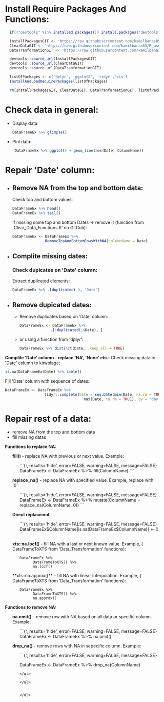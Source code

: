# Install Require Packages And Functions:

  ```r
    if(!"devtools" %in% installed.packages()) install.packages("devtools")

    InstallPackagesGIT <- 'https://raw.githubusercontent.com/kamilbanas85/R_usefull_functions/master/Install_And_Load_Packages.R'
    ClearDataGIT <- 'https://raw.githubusercontent.com/kamilbanas85/R_usefull_functions/master/Clear_Data_Functions.R'
    DataTranformationGIT <- 'https://raw.githubusercontent.com/kamilbanas85/R_usefull_functions/master/Data_Transformation.R'

    devtools::source_url(InstallPackagesGIT)
    devtools::source_url(ClearDataGIT)
    devtools::source_url(DataTranformationGIT)

    listOfPackages <- c('dplyr', 'ggplot2', 'tidyr','xts')
    InstallAndLoadRequirePackages(listOfPackages)

    rm(InstallPackagesGIT, ClearDataGIT, DataTranformationGIT, listOfPackages)
  ```

# Check data in general:
 * Display data:
   ```r
   DataFrameEx %>% glimpse()
   ```
 * Plot data:
   ```r 
    DataFrameEx %>% ggplot() + geom_line(aes(Date, ColumnName))
   ```

# Repair 'Date' column:
 * ## Remove NA from the top and bottom data:
     Check top and bottom values:
     ```r
     DataFrameEx %>% head()
     DataFrameEx %>% tail()
     ```
     If missing some top and bottom Dates -> remove it (function from  'Clear_Data_Functions.R' on GitGub):
     ```r
     DataFrameEx <- DataFrameEx %>% 
                    RemoveTopAndBottomRowsWithNA(columnName = Date)
     ```
 * ## Complite missing dates:
      ### Check dupicates on 'Date' column:
      Extract duplicated elements:
      ```r
      DataFrameEx %>% .[duplicated(.), 'Date']
      ```
 * ## Remove dupicated dates:
      * Remove duplicates based on 'Date' column:
        ```r
        DataFrameEx <- DataFrameEx %>% 
                      .[!duplicated(.$Date), ]
        ```
      * or using a function from 'dplyr':
        ```r
        DataFrameEx %>% distinct(Date, .keep_all = TRUE)
        ```
    
 **Complite 'Date' column - replace 'NA', 'None' etc.:**
 Check missing data in 'Date' column to knwolage:
  ```r
  is.na(DataFrameEx$Date) %>% table()  
  ```
 Fill 'Date' column with sequence of dates:
  ```r
  DataFrameEx <- DataFrameEx %>% 
                    tidyr::complete(Date = seq.Date(min(Date, na.rm = TRUE),
                                      max(Date, na.rm = TRUE), by = 'day'))
  ``` 



# Repair rest of a data:

- remove NA from the top and bottom data
- fill missing datas

 **Functions to replace NA:**
 <ul>
  
  **fill()** - replace NA with previous or next value. Example:
  
  <ul>
  ```{r, results='hide', error=FALSE, warning=FALSE, message=FALSE}
  DataFrameEx <- DataFrameEx %>% 
                      fill(ColumnName)
  ```
  </ul>
  
  **replace_na()** - replace NA with specified value. Example, replace with '0'
  
  <ul>
  ```{r, results='hide', error=FALSE, warning=FALSE, message=FALSE}
  DataFrameEx <- DataFrameEx %>% 
                      mutate(ColumnName = replace_na(ColumnName, 0))
  ```
  </ul>
  
  **Direct replacemnt**
  
  <ul>
  ```{r, results='hide', error=FALSE, warning=FALSE, message=FALSE}
  DataFrameEx$ColumnName[is.na(DataFrameEx$ColumnName)] <- 0
  ```
  </ul>
  
  **xts::na.locf()** - fill NA with a last or next known value. Example, ( DataFrameToXTS from 'Data_Transformation' functions):
  <ul>

  ```{r, results='hide', error=FALSE, warning=FALSE, message=FALSE}
  DataFrameEx %>% 
        DataFrameToXTS() %>% 
        na.locf()
  ```
  </ul>
**xts::na.approx()** - fill NA with linear interpolation. Example, ( DataFrameToXTS from 'Data_Transformation' functions):
  <ul>

  ```{r, results='hide', error=FALSE, warning=FALSE, message=FALSE}
  DataFrameEx %>% 
        DataFrameToXTS() %>% 
        na.approx()
  ```
  </ul>  
  
 </ul>


 **Functions to remove NA:**
 <ul>
  
  **na.omit()** - remove row with NA based on all data or specific column. Example:
  
  <ul>
  ```{r, results='hide', error=FALSE, warning=FALSE, message=FALSE}
  DataFrameEx <- DataFrameEx %>% 
                      na.omit()
  ```
  </ul>
  
  **drop_na()** - remove rows with NA in sepecific column. Example:
  
  <ul>
  ```{r, results='hide', error=FALSE, warning=FALSE, message=FALSE}
  
  DataFrameEx <- DataFrameEx %>% 
                      drop_na(ColumnName)
  ```
  </ul>
  
 </ul>


</ul>



